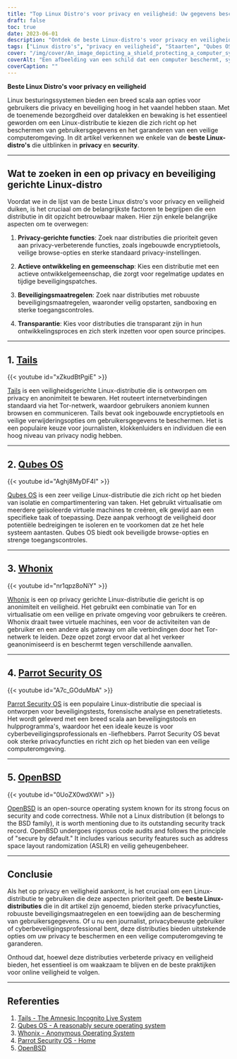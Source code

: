 ```yaml
---
title: "Top Linux Distro's voor privacy en veiligheid: Uw gegevens beschermen"
draft: false
toc: true
date: 2023-06-01
description: "Ontdek de beste Linux-distro's voor privacy en veiligheid, zodat uw gegevens beschermd blijven en uw online activiteiten veilig zijn."
tags: ["Linux distro's", "privacy en veiligheid", "Staarten", "Qubes OS", "Whonix", "Parrot Security OS", "Ubuntu Privacy Remix", "OpenBSD", "gegevensbescherming", "veilig computergebruik", "anoniem browsen", "virtualisatie", "veiligheidscontrole", "forensische analyse", "penetratietesten", "encryptie-instrumenten", "veilige verwijdering", "anonimiteit", "cyberbeveiliging", "correctheid van de code", "online veiligheid", "bescherming van gebruikersgegevens", "vertrouwelijkheid", "gegevensherstel", "online bankieren", "online privacy", "veilige omgeving", "veilig browsen", "Tor netwerk", "veiligheidsmaatregelen", "standaard veilig"]
cover: "/img/cover/An_image_depicting_a_shield_protecting_a_computer_symbolism.png"
coverAlt: "Een afbeelding van een schild dat een computer beschermt, symbool voor privacy en veiligheid in de digitale wereld."
coverCaption: ""
---
```


**Beste Linux Distro's voor privacy en veiligheid**

Linux besturingssystemen bieden een breed scala aan opties voor gebruikers die privacy en beveiliging hoog in het vaandel hebben staan. Met de toenemende bezorgdheid over datalekken en bewaking is het essentieel geworden om een Linux-distributie te kiezen die zich richt op het beschermen van gebruikersgegevens en het garanderen van een veilige computeromgeving. In dit artikel verkennen we enkele van de **beste Linux-distro's** die uitblinken in **privacy** en **security**.

______

## Wat te zoeken in een op privacy en beveiliging gerichte Linux-distro

Voordat we in de lijst van de beste Linux distro's voor privacy en veiligheid duiken, is het cruciaal om de belangrijkste factoren te begrijpen die een distributie in dit opzicht betrouwbaar maken. Hier zijn enkele belangrijke aspecten om te overwegen:

1. **Privacy-gerichte functies**: Zoek naar distributies die prioriteit geven aan privacy-verbeterende functies, zoals ingebouwde encryptietools, veilige browse-opties en sterke standaard privacy-instellingen.

2. **Actieve ontwikkeling en gemeenschap**: Kies een distributie met een actieve ontwikkelgemeenschap, die zorgt voor regelmatige updates en tijdige beveiligingspatches.

3. **Beveiligingsmaatregelen**: Zoek naar distributies met robuuste beveiligingsmaatregelen, waaronder veilig opstarten, sandboxing en sterke toegangscontroles.

4. **Transparantie**: Kies voor distributies die transparant zijn in hun ontwikkelingsproces en zich sterk inzetten voor open source principes.

______

## 1. [**Tails**](https://tails.boum.org/)

{{< youtube id="xZkudBtPgiE" >}}

[Tails](https://tails.boum.org/) is een veiligheidsgerichte Linux-distributie die is ontworpen om privacy en anonimiteit te bewaren. Het routeert internetverbindingen standaard via het Tor-netwerk, waardoor gebruikers anoniem kunnen browsen en communiceren. Tails bevat ook ingebouwde encryptietools en veilige verwijderingsopties om gebruikersgegevens te beschermen. Het is een populaire keuze voor journalisten, klokkenluiders en individuen die een hoog niveau van privacy nodig hebben.

______

## 2. [**Qubes OS**](https://www.qubes-os.org/)

{{< youtube id="Aghj8MyDF4I" >}}

[Qubes OS](https://www.qubes-os.org/) is een zeer veilige Linux-distributie die zich richt op het bieden van isolatie en compartimentering van taken. Het gebruikt virtualisatie om meerdere geïsoleerde virtuele machines te creëren, elk gewijd aan een specifieke taak of toepassing. Deze aanpak verhoogt de veiligheid door potentiële bedreigingen te isoleren en te voorkomen dat ze het hele systeem aantasten. Qubes OS biedt ook beveiligde browse-opties en strenge toegangscontroles.

______

## 3. [**Whonix**](https://www.whonix.org/)

{{< youtube id="nr1qpz8oNiY" >}}

[Whonix](https://www.whonix.org/) is een op privacy gerichte Linux-distributie die gericht is op anonimiteit en veiligheid. Het gebruikt een combinatie van Tor en virtualisatie om een veilige en private omgeving voor gebruikers te creëren. Whonix draait twee virtuele machines, een voor de activiteiten van de gebruiker en een andere als gateway om alle verbindingen door het Tor-netwerk te leiden. Deze opzet zorgt ervoor dat al het verkeer geanonimiseerd is en beschermt tegen verschillende aanvallen.

______

## 4. [**Parrot Security OS**](https://parrotsec.org/)

{{< youtube id="A7c_GOduMbA" >}}

[Parrot Security OS](https://parrotsec.org/) is een populaire Linux-distributie die speciaal is ontworpen voor beveiligingstests, forensische analyse en penetratietests. Het wordt geleverd met een breed scala aan beveiligingstools en hulpprogramma's, waardoor het een ideale keuze is voor cyberbeveiligingsprofessionals en -liefhebbers. Parrot Security OS bevat ook sterke privacyfuncties en richt zich op het bieden van een veilige computeromgeving.

______

## 5. [**OpenBSD**](https://www.openbsd.org/)

{{< youtube id="0UoZX0wdXWI" >}}

[OpenBSD](https://www.openbsd.org/) is an open-source operating system known for its strong focus on security and code correctness. While not a Linux distribution (it belongs to the BSD family), it is worth mentioning due to its outstanding security track record. OpenBSD undergoes rigorous code audits and follows the principle of "secure by default." It includes various security features such as address space layout randomization (ASLR) en veilig geheugenbeheer.

______

## Conclusie

Als het op privacy en veiligheid aankomt, is het cruciaal om een Linux-distributie te gebruiken die deze aspecten prioriteit geeft. De **beste Linux-distributies** die in dit artikel zijn genoemd, bieden sterke privacyfuncties, robuuste beveiligingsmaatregelen en een toewijding aan de bescherming van gebruikersgegevens. Of u nu een journalist, privacybewuste gebruiker of cyberbeveiligingsprofessional bent, deze distributies bieden uitstekende opties om uw privacy te beschermen en een veilige computeromgeving te garanderen.

Onthoud dat, hoewel deze distributies verbeterde privacy en veiligheid bieden, het essentieel is om waakzaam te blijven en de beste praktijken voor online veiligheid te volgen.

______

## Referenties

1. [Tails - The Amnesic Incognito Live System](https://tails.boum.org/)
2. [Qubes OS - A reasonably secure operating system](https://www.qubes-os.org/)
3. [Whonix - Anonymous Operating System](https://www.whonix.org/)
4. [Parrot Security OS - Home](https://parrotsec.org/)
5. [OpenBSD](https://www.openbsd.org/)


